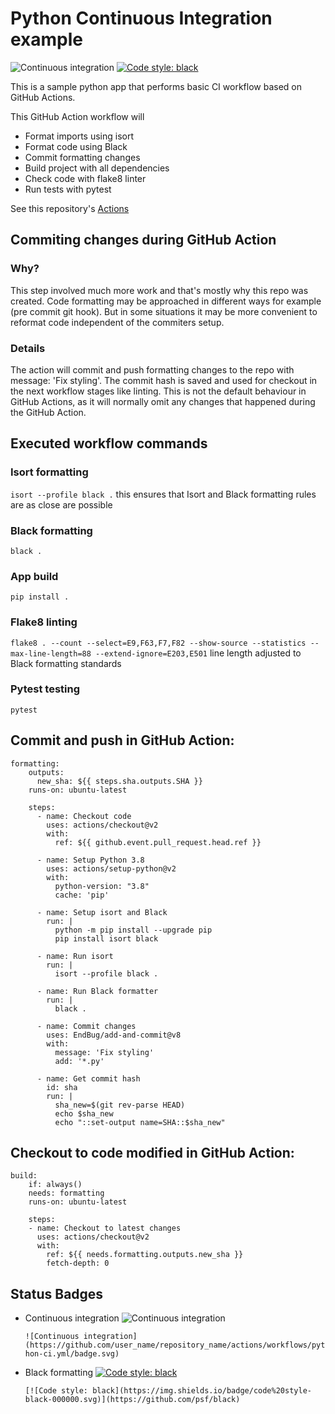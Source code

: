 # Python Continuous Integration example
![Continuous integration](https://github.com/faildeny/python_continuous_integration/actions/workflows/python-ci.yml/badge.svg)
[![Code style: black](https://img.shields.io/badge/code%20style-black-000000.svg)](https://github.com/psf/black)

This is a sample python app that performs basic CI workflow based on GitHub Actions.

 This GitHub Action workflow will

 - Format imports using isort
 - Format code using Black
 - Commit formatting changes
 - Build project with all dependencies
 - Check code with flake8 linter
 - Run tests with pytest

See this repository's
 [Actions](https://github.com/faildeny/python_continuous_integration/actions/workflows/python-ci.yml)

## Commiting changes during GitHub Action
### Why?
This step involved much more work and that's mostly why this repo was created. Code formatting may be approached in different ways for example (pre commit git hook). But in some situations it may be more convenient to reformat code independent of the commiters setup. 

### Details
The action will commit and push formatting changes to the repo with message: 'Fix styling'.
The commit hash is saved and used for checkout in the next workflow stages like linting. This is not the default behaviour in GitHub Actions, as it will normally omit any changes that happened during the GitHub Action.

## Executed workflow commands

### Isort formatting
```isort --profile black .```
this ensures that Isort and Black formatting rules are as close are possible
### Black formatting
```black .```
### App build
```pip install .```
### Flake8 linting
```flake8 . --count --select=E9,F63,F7,F82 --show-source --statistics --max-line-length=88 --extend-ignore=E203,E501```
line length adjusted to Black formatting standards

### Pytest testing
```pytest```

## Commit and push in GitHub Action:
```
formatting:
    outputs:
      new_sha: ${{ steps.sha.outputs.SHA }}
    runs-on: ubuntu-latest

    steps:
      - name: Checkout code
        uses: actions/checkout@v2
        with:
          ref: ${{ github.event.pull_request.head.ref }}

      - name: Setup Python 3.8
        uses: actions/setup-python@v2
        with:
          python-version: "3.8"
          cache: 'pip'

      - name: Setup isort and Black
        run: |
          python -m pip install --upgrade pip
          pip install isort black

      - name: Run isort
        run: |
          isort --profile black .

      - name: Run Black formatter
        run: |
          black .

      - name: Commit changes
        uses: EndBug/add-and-commit@v8
        with:
          message: 'Fix styling'
          add: '*.py'
      
      - name: Get commit hash
        id: sha
        run: |
          sha_new=$(git rev-parse HEAD)
          echo $sha_new
          echo "::set-output name=SHA::$sha_new"
```

## Checkout to code modified in GitHub Action:
```
build:
    if: always()
    needs: formatting
    runs-on: ubuntu-latest

    steps:
    - name: Checkout to latest changes
      uses: actions/checkout@v2
      with:
        ref: ${{ needs.formatting.outputs.new_sha }}
        fetch-depth: 0
```

## Status Badges
- Continuous integration ![Continuous integration](https://github.com/faildeny/python_continuous_integration/actions/workflows/python-ci.yml/badge.svg)


    ```![Continuous integration](https://github.com/user_name/repository_name/actions/workflows/python-ci.yml/badge.svg)```

- Black formatting [![Code style: black](https://img.shields.io/badge/code%20style-black-000000.svg)](https://github.com/psf/black)

    ```[![Code style: black](https://img.shields.io/badge/code%20style-black-000000.svg)](https://github.com/psf/black)```
